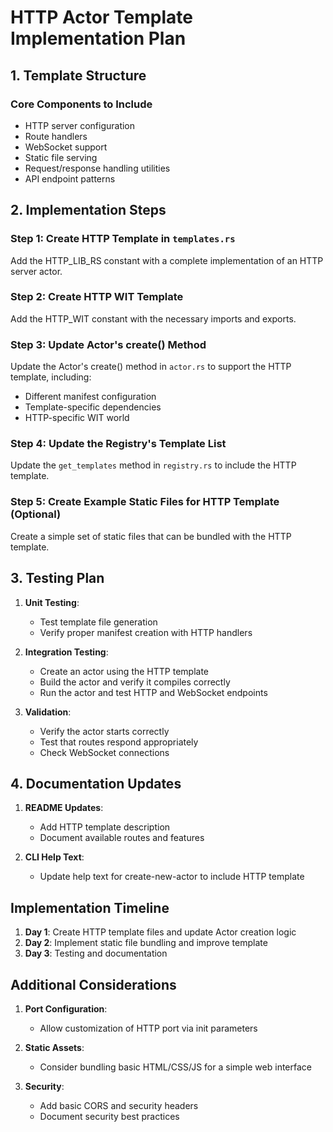 # HTTP Actor Template Implementation Plan

## 1. Template Structure

### Core Components to Include
- HTTP server configuration
- Route handlers
- WebSocket support
- Static file serving
- Request/response handling utilities
- API endpoint patterns

## 2. Implementation Steps

### Step 1: Create HTTP Template in `templates.rs`
Add the HTTP_LIB_RS constant with a complete implementation of an HTTP server actor.

### Step 2: Create HTTP WIT Template
Add the HTTP_WIT constant with the necessary imports and exports.

### Step 3: Update Actor's create() Method
Update the Actor's create() method in `actor.rs` to support the HTTP template, including:
- Different manifest configuration
- Template-specific dependencies
- HTTP-specific WIT world

### Step 4: Update the Registry's Template List
Update the `get_templates` method in `registry.rs` to include the HTTP template.

### Step 5: Create Example Static Files for HTTP Template (Optional)
Create a simple set of static files that can be bundled with the HTTP template.

## 3. Testing Plan

1. **Unit Testing**:
   - Test template file generation
   - Verify proper manifest creation with HTTP handlers

2. **Integration Testing**:
   - Create an actor using the HTTP template
   - Build the actor and verify it compiles correctly
   - Run the actor and test HTTP and WebSocket endpoints

3. **Validation**:
   - Verify the actor starts correctly
   - Test that routes respond appropriately
   - Check WebSocket connections

## 4. Documentation Updates

1. **README Updates**:
   - Add HTTP template description
   - Document available routes and features

2. **CLI Help Text**:
   - Update help text for create-new-actor to include HTTP template

## Implementation Timeline

1. **Day 1**: Create HTTP template files and update Actor creation logic
2. **Day 2**: Implement static file bundling and improve template
3. **Day 3**: Testing and documentation

## Additional Considerations

1. **Port Configuration**:
   - Allow customization of HTTP port via init parameters

2. **Static Assets**:
   - Consider bundling basic HTML/CSS/JS for a simple web interface

3. **Security**:
   - Add basic CORS and security headers
   - Document security best practices
